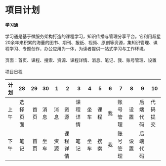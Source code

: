 <h1>项目计划</h1>
<b>学习通</b>
</br>
</br>
学习通是基于微服务架构打造的课程学习，知识传播与管理分享平台。它利用超星20余年来积累的海量的图书、期刊、报纸、视频、原创等资源，集知识管理、课程学习、专题创作，办公应用为一体，为读者提供一站式学习与工作环境。
<br>
</br>
页面：首页、课程、搜索、资源、课程详情、消息、笔记、我、账号管理、设置
<br>
</br>
项目日程

| 计划 | 28 | 29 | 30|1|2|3|4|5|6|7|8|9|10|
| - | :-: | -: | --|--|-|-|-|-|-|-|-|-|-|
| 上午 | 选择页面 | 首页 | 消息|消息|资源|课程详情|坐车|课程|我|账号管理|设置|后端代码|代码提交|
| 下午 | 笔记 | 首页 | 坐车|资源|课程详情|笔记|坐车|搜索|我|账号管理|设置|后端代码||

